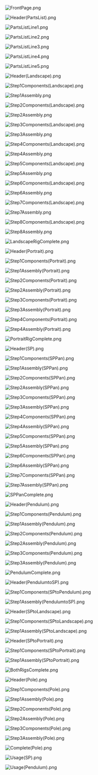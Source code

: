 
![FrontPage.png](/Assembly_Guide_Pictures/FrontPage.png)


![Header(PartsList).png](/Assembly_Guide_Pictures/Header(PartsList).png)


![PartsListLine1.png](/Assembly_Guide_Pictures/PartsListLine1.png)


![PartsListLine2.png](/Assembly_Guide_Pictures/PartsListLine2.png)


![PartsListLine3.png](/Assembly_Guide_Pictures/PartsListLine3.png)


![PartsListLine4.png](/Assembly_Guide_Pictures/PartsListLine4.png)


![PartsListLine5.png](/Assembly_Guide_Pictures/PartsListLine5.png)


![Header(Landscape).png](/Assembly_Guide_Pictures/Header(Landscape).png)



![Step1Components(Landscape).png](/Assembly_Guide_Pictures/Step1Components(Landscape).png)




![Step1Assembly.png](/Assembly_Guide_Pictures/Step1Assembly.png)



![Step2Components(Landscape).png](/Assembly_Guide_Pictures/Step2Components(Landscape).png)





![Step2Assembly.png](/Assembly_Guide_Pictures/Step2Assembly.png)



![Step3Components(Landscape).png](/Assembly_Guide_Pictures/Step3Components(Landscape).png)




![Step3Assembly.png](/Assembly_Guide_Pictures/Step3Assembly.png)





![Step4Components(Landscape).png](/Assembly_Guide_Pictures/Step4Components(Landscape).png)



![Step4Assembly.png](/Assembly_Guide_Pictures/Step4Assembly.png)



![Step5Components(Landscape).png](/Assembly_Guide_Pictures/Step5Components(Landscape).png)




![Step5Assembly.png](/Assembly_Guide_Pictures/Step5Assembly.png)





![Step6Components(Landscape).png](/Assembly_Guide_Pictures/Step6Components(Landscape).png)





![Step6Assembly.png](/Assembly_Guide_Pictures/Step6Assembly.png)



![Step7Components(Landscape).png](/Assembly_Guide_Pictures/Step7Components(Landscape).png)




![Step7Assembly.png](/Assembly_Guide_Pictures/Step7Assembly.png)



![Step8Components(Landscape).png](/Assembly_Guide_Pictures/Step8Components(Landscape).png)



![Step8Assembly.png](/Assembly_Guide_Pictures/Step8Assembly.png)


![LandscapeRigComplete.png](/Assembly_Guide_Pictures/LandscapeRigComplete.png)


![Header(Portrait).png](/Assembly_Guide_Pictures/Header(Portrait).png)


![Step1Components(Portrait).png](/Assembly_Guide_Pictures/Step1Components(Portrait).png)


![Step1Assembly(Portrait).png](/Assembly_Guide_Pictures/Step1Assembly(Portrait).png)


![Step2Components(Portrait).png](/Assembly_Guide_Pictures/Step2Components(Portrait).png)


![Step2Assembly(Portrait).png](/Assembly_Guide_Pictures/Step2Assembly(Portrait).png)


![Step3Components(Portrait).png](/Assembly_Guide_Pictures/Step3Components(Portrait).png)


![Step3Assembly(Portrait).png](/Assembly_Guide_Pictures/Step3Assembly(Portrait).png)


![Step4Components(Portrait).png](/Assembly_Guide_Pictures/Step4Components(Portrait).png)


![Step4Assembly(Portrait).png](/Assembly_Guide_Pictures/Step4Assembly(Portrait).png)


![PortraitRigComplete.png](/Assembly_Guide_Pictures/PortraitRigComplete.png)


![Header(SP).png](/Assembly_Guide_Pictures/Header(SP).png)


![Step1Components(SPPan).png](/Assembly_Guide_Pictures/Step1Components(SPPan).png)


![Step1Assembly(SPPan).png](/Assembly_Guide_Pictures/Step1Assembly(SPPan).png)


![Step2Components(SPPan).png](/Assembly_Guide_Pictures/Step2Components(SPPan).png)


![Step2Assembly(SPPan).png](/Assembly_Guide_Pictures/Step2Assembly(SPPan).png)


![Step3Components(SPPan).png](/Assembly_Guide_Pictures/Step3Components(SPPan).png)


![Step3Assembly(SPPan).png](/Assembly_Guide_Pictures/Step3Assembly(SPPan).png)


![Step4Components(SPPan).png](/Assembly_Guide_Pictures/Step4Components(SPPan).png)


![Step4Assembly(SPPan).png](/Assembly_Guide_Pictures/Step4Assembly(SPPan).png)


![Step5Components(SPPan).png](/Assembly_Guide_Pictures/Step5Components(SPPan).png)


![Step5Assembly(SPPan).png](/Assembly_Guide_Pictures/Step5Assembly(SPPan).png)


![Step6Components(SPPan).png](/Assembly_Guide_Pictures/Step6Components(SPPan).png)


![Step6Assembly(SPPan).png](/Assembly_Guide_Pictures/Step6Assembly(SPPan).png)


![Step7Components(SPPan).png](/Assembly_Guide_Pictures/Step7Components(SPPan).png)


![Step7Assembly(SPPan).png](/Assembly_Guide_Pictures/Step7Assembly(SPPan).png)


![SPPanComplete.png](/Assembly_Guide_Pictures/SPPanComplete.png)



![Header(Pendulum).png](/Assembly_Guide_Pictures/Header(Pendulum).png)



![Step1Components(Pendulum).png](/Assembly_Guide_Pictures/Step1Components(Pendulum).png)


![Step1Assembly(Pendulum).png](/Assembly_Guide_Pictures/Step1Assembly(Pendulum).png)


![Step2Components(Pendulum).png](/Assembly_Guide_Pictures/Step2Components(Pendulum).png)


![Step2Assembly(Pendulum).png](/Assembly_Guide_Pictures/Step2Assembly(Pendulum).png)


![Step3Components(Pendulum).png](/Assembly_Guide_Pictures/Step3Components(Pendulum).png)


![Step3Assembly(Pendulum).png](/Assembly_Guide_Pictures/Step3Assembly(Pendulum).png)

![PendulumComplete.png](/Assembly_Guide_Pictures/PendulumComplete.png)


![Header(PendulumtoSP).png](/Assembly_Guide_Pictures/Header(PendulumtoSP).png)


![Step1Components(SPtoPendulum).png](/Assembly_Guide_Pictures/Step1Components(SPtoPendulum).png)


![Step1Assembly(PendulumtoSP).png](/Assembly_Guide_Pictures/Step1Assembly(PendulumtoSP).png)


![Header(SPtoLandscape).png](/Assembly_Guide_Pictures/Header(SPtoLandscape).png)

![Step1Components(SPtoLandscape).png](/Assembly_Guide_Pictures/Step1Components(SPtoLandscape).png)


![Step1Assembly(SPtoLandscape).png](/Assembly_Guide_Pictures/Step1Assembly(SPtoLandscape).png)


![Header(SPtoPortrait).png](/Assembly_Guide_Pictures/Header(SPtoPortrait).png)


![Step1Components(SPtoPortrait).png](/Assembly_Guide_Pictures/Step1Components(SPtoPortrait).png)


![Step1Assembly(SPtoPortrait).png](/Assembly_Guide_Pictures/Step1Assembly(SPtoPortrait).png)


![BothRigsComplete.png](/Assembly_Guide_Pictures/BothRigsComplete.png)

![Header(Pole).png](/Assembly_Guide_Pictures/Header(Pole).png)

![Step1Components(Pole).png](/Assembly_Guide_Pictures/Step1Components(Pole).png)

![Step1Assembly(Pole).png](/Assembly_Guide_Pictures/Step1Assembly(Pole).png)

![Step2Components(Pole).png](/Assembly_Guide_Pictures/Step2Components(Pole).png)

![Step2Assembly(Pole).png](/Assembly_Guide_Pictures/Step2Assembly(Pole).png)

![Step3Components(Pole).png](/Assembly_Guide_Pictures/Step3Components(Pole).png)

![Step3Assembly(Pole).png](/Assembly_Guide_Pictures/Step3Assembly(Pole).png)

![Complete(Pole).png](/Assembly_Guide_Pictures/Complete(Pole).png)

![Usage(SP).png](/Assembly_Guide_Pictures/Usage(SP).png)

![Usage(Pendulum).png](/Assembly_Guide_Pictures/Usage(Pendulum).png)